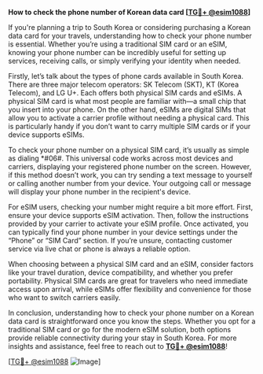 **How to check the phone number of Korean data card [[TG💪+ @esim1088](https://t.me/s/esim1088)]**

If you're planning a trip to South Korea or considering purchasing a Korean data card for your travels, understanding how to check your phone number is essential. Whether you’re using a traditional SIM card or an eSIM, knowing your phone number can be incredibly useful for setting up services, receiving calls, or simply verifying your identity when needed.

Firstly, let’s talk about the types of phone cards available in South Korea. There are three major telecom operators: SK Telecom (SKT), KT (Korea Telecom), and LG U+. Each offers both physical SIM cards and eSIMs. A physical SIM card is what most people are familiar with—a small chip that you insert into your phone. On the other hand, eSIMs are digital SIMs that allow you to activate a carrier profile without needing a physical card. This is particularly handy if you don’t want to carry multiple SIM cards or if your device supports eSIMs.

To check your phone number on a physical SIM card, it’s usually as simple as dialing *#06#. This universal code works across most devices and carriers, displaying your registered phone number on the screen. However, if this method doesn’t work, you can try sending a text message to yourself or calling another number from your device. Your outgoing call or message will display your phone number in the recipient's device.

For eSIM users, checking your number might require a bit more effort. First, ensure your device supports eSIM activation. Then, follow the instructions provided by your carrier to activate your eSIM profile. Once activated, you can typically find your phone number in your device settings under the “Phone” or “SIM Card” section. If you’re unsure, contacting customer service via live chat or phone is always a reliable option.

When choosing between a physical SIM card and an eSIM, consider factors like your travel duration, device compatibility, and whether you prefer portability. Physical SIM cards are great for travelers who need immediate access upon arrival, while eSIMs offer flexibility and convenience for those who want to switch carriers easily.

In conclusion, understanding how to check your phone number on a Korean data card is straightforward once you know the steps. Whether you opt for a traditional SIM card or go for the modern eSIM solution, both options provide reliable connectivity during your stay in South Korea. For more insights and assistance, feel free to reach out to **[TG💪+ @esim1088](https://t.me/s/esim1088)**!

[[TG💪+ @esim1088](https://t.me/s/esim1088) ![Image](https://i.postimg.cc/Y0z9fWf4/image.png)]